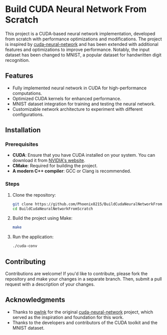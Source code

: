 # Build CUDA Neural Network From Scratch

This project is a CUDA-based neural network implementation, developed from scratch with performance optimizations and modifications. The project is inspired by [cuda-neural-network](ttps://github.comh/pwlnk/cuda-neural-network) and has been extended with additional features and optimizations to improve performance. Notably, the input dataset has been changed to MNIST, a popular dataset for handwritten digit recognition.

## Features

- Fully implemented neural network in CUDA for high-performance computations.
- Optimized CUDA kernels for enhanced performance.
- MNIST dataset integration for training and testing the neural network.
- Customizable network architecture to experiment with different configurations.

## Installation

### Prerequisites

- **CUDA**: Ensure that you have CUDA installed on your system. You can download it from [NVIDIA's website](https://developer.nvidia.com/cuda-downloads).
- **CMake**: Required for building the project.
- **A modern C++ compiler**: GCC or Clang is recommended.

### Steps

1. Clone the repository:

   ```bash
   git clone https://github.com/Phoenix8215/BuildCudaNeuralNetworkFromScratch
   cd BuildCudaNeuralNetworkFromScratch
   ```

2. Build the project using Make:

   ```bash
   make
   ```

3. Run the application:

   ```bash
   ./cuda-conv
   ```

## Contributing

Contributions are welcome! If you'd like to contribute, please fork the repository and make your changes in a separate branch. Then, submit a pull request with a description of your changes.

## Acknowledgments

- Thanks to [pwlnk](https://github.com/pwlnk) for the original [cuda-neural-network](https://github.com/pwlnk/cuda-neural-network) project, which served as the inspiration and foundation for this work.
- Thanks to the developers and contributors of the CUDA toolkit and the MNIST dataset.
